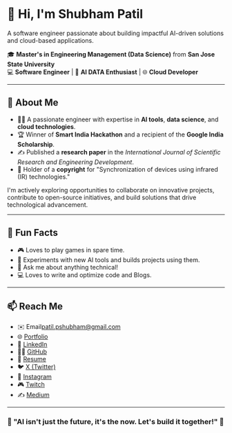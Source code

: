 # 👋 Hi, I'm Shubham Patil

A software engineer passionate about building impactful AI-driven solutions and cloud-based applications.

🎓 **Master's in Engineering Management (Data Science)** from **San Jose State University**  
💻 **Software Engineer** | 🚀 **AI DATA Enthusiast** | 🌐 **Cloud Developer**

---

## 🌟 About Me

- 👨‍💻 A passionate engineer with expertise in **AI tools**, **data science**, and **cloud technologies**.  
- 🏆 Winner of **Smart India Hackathon** and a recipient of the **Google India Scholarship**.  
- ✍️ Published a **research paper** in the *International Journal of Scientific Research and Engineering Development*.  
- 📜 Holder of a **copyright** for "Synchronization of devices using infrared (IR) technologies."  

I'm actively exploring opportunities to collaborate on innovative projects, contribute to open-source initiatives, and build solutions that drive technological advancement.

---

## 🚀 Fun Facts

- 🎮 Loves to play games in spare time.  
- 🤖 Experiments with new AI tools and builds projects using them.  
- 💬 Ask me about anything technical!  
- 💻 Loves to write and optimize code and Blogs.    

---

## 📫 Reach Me

- ✉️ Email[patil.pshubham@gmail.com](mailto:patil.pshubham@gmail.com)  
- 🌐 [Portfolio](https://shubhampatil03/)  
- 💼 [LinkedIn](https://www.linkedin.com/in/shubhampatil03/)  
- 🧑‍💻 [GitHub](https://github.com/iiTzShubham)  
- 📄 [Resume](https://github.com/iiTzShubham/Resume2025.pdf)  
- 🐦 [X (Twitter)](https://x.com/S0NiC_03)  
- 📸 [Instagram](https://www.instagram.com/shubz.p98/)  
- 🎮 [Twitch](https://www.twitch.tv/s0nic_33)  
- ✍️ [Medium](https://medium.com/@patil.pshubham3)  

---

### 🤖 "AI isn't just the future, it's the now. Let's build it together!" 🚀
